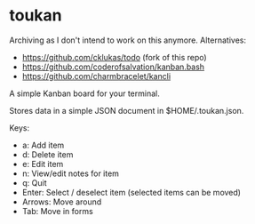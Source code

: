 # toukan

Archiving as I don't intend to work on this anymore. Alternatives:
* https://github.com/cklukas/todo (fork of this repo)
* https://github.com/coderofsalvation/kanban.bash
* https://github.com/charmbracelet/kancli

A simple Kanban board for your terminal.

Stores data in a simple JSON document in $HOME/.toukan.json.

Keys:

* a: Add item
* d: Delete item
* e: Edit item
* n: View/edit notes for item
* q: Quit
* Enter: Select / deselect item (selected items can be moved)
* Arrows: Move around
* Tab: Move in forms

